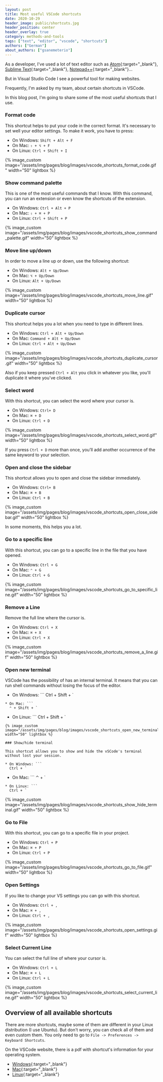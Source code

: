 ```yaml
---
layout: post
title: Most useful VSCode shortcuts
date: 2020-10-29
header_image: public/shortcuts.jpg
header_position: center
header_overlay: true
category: methods-and-tools
tags: ["text", "editor", "vscode", "shortcuts"]
authors: ["German"]
about_authors: ["gsanemeterio"]
---
```


As a developer, I've used a lot of text editor such as [Atom](https://atom.io/){:target="_blank"}, [Sublime Text](https://www.sublimetext.com/){:target="_blank"}, [Notepad++](https://notepad-plus-plus.org/downloads/){:target="_blank"}...

But in Visual Studio Code I see a powerful tool for making websites.

Frequently, I'm asked by my team, about certain shortcuts in VSCode.

In this blog post, I'm going to share some of the most useful shortcuts that I use.

### Format code

This shortcut helps to put your code in the correct format. It's necessary to set well your editor settings. To make it work, you have to press:

* On Windows: `Shift + Alt + F`
* On Mac: `⇧ + ⌥ + F`
* On Linux: `Ctrl + Shift + I`

{% image_custom image="/assets/img/pages/blog/images/vscode_shortcuts_format_code.gif" width="50" lightbox %}

### Show command palette

This is one of the most useful commands that I know. With this command, you can run an extension or even know the shortcuts of the extension.

* On Windows: `Ctrl + Alt + P`
* On Mac: `⇧ + ⌘ + P`
* On Linux: `Ctrl + Shift + P`

{% image_custom image="/assets/img/pages/blog/images/vscode_shortcuts_show_command_palette.gif" width="50" lightbox %}

### Move line up/down

In order to move a line up or down, use the following shortcut:

* On Windows: `Alt + Up/Down`
* On Mac: `⌥ + Up/Down`
* On Linux: `Alt + Up/Down`

{% image_custom image="/assets/img/pages/blog/images/vscode_shortcuts_move_line.gif" width="50" lightbox %}

### Duplicate cursor

This shortcut helps you a lot when you need to type in different lines.

* On Windows: `Ctrl + Alt + Up/Down`
* On Mac: `Command + Alt + Up/Down`
* On Linux: `Ctrl + Alt + Up/Down`

{% image_custom image="/assets/img/pages/blog/images/vscode_shortcuts_duplicate_cursor.gif" width="50" lightbox %}

Also if you keep pressed `Ctrl + Alt` you click in whatever you like, you'll duplicate it where you've clicked.

### Select word

With this shortcut, you can select the word where your cursor is.

* On Windows: `Ctrl+ D`
* On Mac: `⌘ + D`
* On Linux: `Ctrl + D`

{% image_custom image="/assets/img/pages/blog/images/vscode_shortcuts_select_word.gif" width="50" lightbox %}

If you press `Ctrl + D` more than once, you’ll add another occurrence of the same keyword to your selection.

### Open and close the sidebar

This shortcut allows you to open and close the sidebar immediately.

* On Windows: `Ctrl+ B`
* On Mac: `⌘ + B`
* On Linux: `Ctrl + B`

{% image_custom image="/assets/img/pages/blog/images/vscode_shortcuts_open_close_sidebar.gif" width="50" lightbox %}

In some moments, this helps you a lot.

### Go to a specific line

With this shortcut, you can go to a specific line in the file that you have opened.

* On Windows: `Ctrl + G`
* On Mac: `⌃ + G`
* On Linux: `Ctrl + G`

{% image_custom image="/assets/img/pages/blog/images/vscode_shortcuts_go_to_specific_line.gif" width="50" lightbox %}

### Remove a Line

Remove the full line where the cursor is.

* On Windows: `Ctrl + X`
* On Mac: `⌘ + X`
* On Linux: `Ctrl + X`

{% image_custom image="/assets/img/pages/blog/images/vscode_shortcuts_remove_a_line.gif" width="50" lightbox %}

### Open new terminal

VSCode has the possibility of has an internal terminal. It means that you can run shell commands without losing the focus of the editor.

* On Windows: ```
  Ctrl + Shift + `
```
* On Mac: ```
  ⌃ + Shift + `
```
* On Linux: ```
  Ctrl + Shift + `
```
{% image_custom image="/assets/img/pages/blog/images/vscode_shortcuts_open_new_terminal.gif" width="50" lightbox %}

### Show/hide terminal

This shortcut allows you to show and hide the vSCode's terminal without lost your session.

* On Windows: ```
  Ctrl + `
```
* On Mac: ```
  ⌃ + `
```
* On Linux: ```
  Ctrl + `
```

{% image_custom image="/assets/img/pages/blog/images/vscode_shortcuts_show_hide_terminal.gif" width="50" lightbox %}

### Go to File

With this shortcut, you can go to a specific file in your project.

* On Windows: `Ctrl + P`
* On Mac: `⌘ + P`
* On Linux: `Ctrl + P`

{% image_custom image="/assets/img/pages/blog/images/vscode_shortcuts_go_to_file.gif" width="50" lightbox %}

### Open Settings

If you like to change your VS settings you can go with this shortcut.

* On Windows: `Ctrl + ,`
* On Mac: `⌘ + ,`
* On Linux: `Ctrl + ,`

{% image_custom image="/assets/img/pages/blog/images/vscode_shortcuts_open_settings.gif" width="50" lightbox %}

### Select Current Line

You can select the full line of where your cursor is.

* On Windows: `Ctrl + L`
* On Mac: `⌘ + L`
* On Linux: `Ctrl + L`

{% image_custom image="/assets/img/pages/blog/images/vscode_shortcuts_select_current_line.gif" width="50" lightbox %}

## Overview of all available shortcuts

There are more shortcuts, maybe some of them are different in your Linux distribution (I use Ubuntu). But don't worry, you can check all of them and even custom them. You only need to go to `File -> Preferences -> Keyboard Shortcuts`.

On the VSCode website, there is a pdf with shortcut's information for your operating system.

* [Windows](https://code.visualstudio.com/shortcuts/keyboard-shortcuts-windows.pdf){:target="_blank"}
* [Mac](https://code.visualstudio.com/shortcuts/keyboard-shortcuts-macos.pdf){:target="_blank"}
* [Linux](https://code.visualstudio.com/shortcuts/keyboard-shortcuts-linux.pdf){:target="_blank"}
